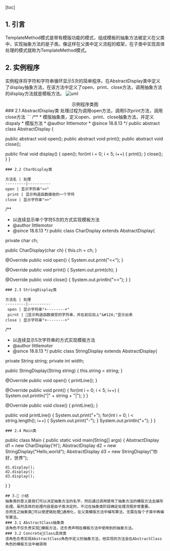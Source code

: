 [toc]
## 1. 引言
TemplateMethod模式是带有模版功能的模式，组成模板的抽象方法被定义在父类中，实现抽象方法的是子类。像这样在父类中定义流程的框架，在子类中实现具体处理的模式就称为TemplateMethod模式。
## 2. 实例程序
实例程序将字符和字符串循环显示5次的简单程序。在AbstractDisplay类中定义了display抽象方法，在该方法中定义了open、print、close方法，调用抽象方法的display方法就是模板方法。
![uml](http://on-img.com/chart_image/5b70f7d1e4b0be50eadb780d.png)
<center>示例程序类图</center>
### 2.1 AbstractDisplay类
处理过程为调用open方法，调用5次print方法，调用close方法
```
/**
 * 模版抽象类，定义open、print、close抽象方法，并定义dispaly
 * 模版方法
 * @author littlemotor
 * @since 18.8.13
 */
public abstract class AbstractDisplay {
  
  public abstract void open();
  public abstract void print();
  public abstract void close();
  
  public final void display() {
    open();
    for(int i = 0; i < 5; i++) {
      print();
    }
    close();
  }
}
```
### 2.2 CharDisplay类

方法名 | 处理
---------|----------
open | 显示字符串"<<"
 print | 显示构造函数接收的一个字符
close | 显示字符串">>"

```
/**
 * 以连续显示单个字符5次的方式实现模板方法
 * @author littlemotor
 * @since 18.8.13
 */
public class CharDisplay extends AbstractDisplay{

  private char ch;
  
  public CharDisplay(char ch) {
    this.ch = ch;
  }
  
  @Override
  public void open() {
    System.out.print("<<");
  }

  @Override
  public void print() {
    System.out.print(ch);
  }

  @Override
  public void close() {
    System.out.println(">>");
  }
}
```
### 2.3 StringDisplay类

方法名 | 处理
---------|----------
 open | 显示字符串"+--------+"
 pirnt | 显示构造函数接受的字符串，并在前后加上"&#124;"显示出来
close | 显示字符串"+--------+"
```
/**
 * 以连续显示5次字符串的方式实现模板方法
 * @author littlemotor
 * @since 18.8.13
 */
public class StringDisplay extends AbstractDisplay{

  private String string;
  private int width;
  
  public StringDisplay(String string) {
    this.string = string;
  }

  @Override
  public void open() {
    printLine();
  }

  @Override
  public void print() {
    for(int i = 0; i < 5; i++) {
      System.out.println("|" + string + "|");
    }
  }

  @Override
  public void close() {
    printLine();
  }
  
  public void printLine() {
    System.out.print("+");
    for(int i = 0; i < string.length(); i++) {
      System.out.print("-");
    }
    System.out.println("+");
  }
}
```
### 2.4 Main类
```
public class Main {
  public static void main(String[] args) {
    AbstractDisplay d1 = new CharDisplay('H');
    AbstractDisplay d2 = new StringDisplay("Hello,world");
    AbstractDisplay d3 = new StringDisplay("你好，世界");
    
    d1.display();
    d2.display();
    d3.display();
  }
}
```
## 3. 小结
抽象类的意义是我们可以决定抽象方法的名字，然后通过调用使用了抽象方法的模版方法去编写处理。虽然具体的处理内容是由子类决定的，不过在抽象类阶段确定处理流程非常重要。
总而言之抽象类可以使逻辑处理通用化，在父类模版方法中编写算法，无需在每个子类中再编写算法。
### 3.1 AbstractClass抽象类
该角色不仅负责实现模板方法，还负责声明在模板方法中使用到的抽象方法。
### 3.2 ConcreteClass具体类
该角色负责实现AbstractClass角色中定义的抽象方法，他实现的方法会在AbstractClass角色的模板方法中被调用
